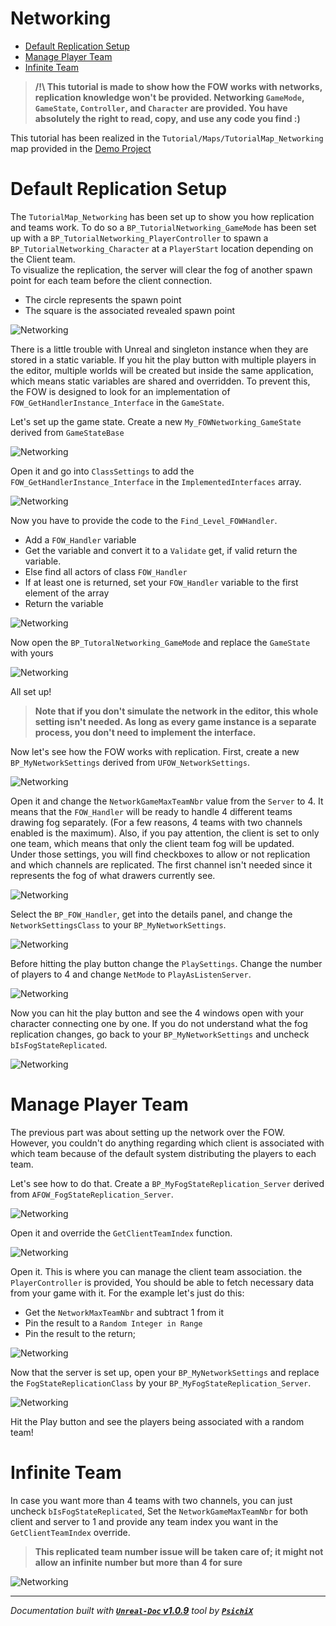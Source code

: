 # Networking

- [Default Replication Setup](#default-replication-setup)
- [Manage Player Team](#manage-player-team)
- [Infinite Team](#infinite-team)

> **/!\ This tutorial is made to show how the FOW works with networks, replication knowledge won't be provided.
Networking `GameMode`, `GameState`, `Controller`, and `Character` are provided. You have absolutely the right to
read, copy, and use any code you find :) <br />**

This tutorial has been realized in the `Tutorial/Maps/TutorialMap_Networking` map provided in the [Demo Project](https://github.com/gandoulf/LayeredFOW_Demo)

# Default Replication Setup

The `TutorialMap_Networking` has been set up to show you how replication and teams work. To do so a
`BP_TutorialNetworking_GameMode` has been set up with a `BP_TutorialNetworking_PlayerController` to spawn a
`BP_TutorialNetworking_Character` at a `PlayerStart` location depending on the Client team. <br />
To visualize the replication, the server will clear the fog of another spawn point for each team before the
client connection. <br />
* The circle represents the spawn point
* The square is the associated revealed spawn point

![Networking](../../assets/Tutorial/Network/0_NetworkingMapSetup.png)

There is a little trouble with Unreal and singleton instance when they are stored in a static variable. If you
hit the play button with multiple players in the editor, multiple worlds will be created but inside the same
application, which means static variables are shared and overridden. To prevent this, the FOW is designed to look
for an implementation of `FOW_GetHandlerInstance_Interface` in the `GameState`. <br />

Let's set up the game state. Create a new `My_FOWNetworking_GameState` derived from `GameStateBase`

![Networking](../../assets/Tutorial/Network/1_CreateNewGameState.png)

Open it and go into `ClassSettings` to add the `FOW_GetHandlerInstance_Interface` in the `ImplementedInterfaces` array.

![Networking](../../assets/Tutorial/Network/2_AddGetHandlerInterface.png)

Now you have to provide the code to the `Find_Level_FOWHandler`.
* Add a `FOW_Handler` variable
* Get the variable and convert it to a `Validate` get, if valid return the variable.
* Else find all actors of class `FOW_Handler`
* If at least one is returned, set your `FOW_Handler` variable to the first element of the array
* Return the variable

![Networking](../../assets/Tutorial/Network/3_AddCodeToTheInterfaceMethod.png)

Now open the `BP_TutoralNetworking_GameMode` and replace the `GameState` with yours

![Networking](../../assets/Tutorial/Network/4_ChangeDefaultGameState.png)

All set up!
> **Note that if you don't simulate the network in the editor, this whole setting isn't needed. As long as
every game instance is a separate process, you don't need to implement the interface.**

Now let's see how the FOW works with replication. First, create a new `BP_MyNetworkSettings` derived from `UFOW_NetworkSettings`.

![Networking](../../assets/Tutorial/Network/5_MakeNetworkSettingClass.png)

Open it and change the `NetworkGameMaxTeamNbr` value from the `Server` to 4. It means that the `FOW_Handler` will
be ready to handle 4 different teams drawing fog separately. (For a few reasons, 4 teams with two channels enabled
is the maximum). Also, if you pay attention, the client is set to only one team, which means that only the client
team fog will be updated.<br />
Under those settings, you will find checkboxes to allow or not replication and which channels are replicated. The
first channel isn't needed since it represents the fog of what drawers currently see.

![Networking](../../assets/Tutorial/Network/6_SetUpTheLayerSettings.png)

Select the `BP_FOW_Handler`, get into the details panel, and change the `NetworkSettingsClass` to your `BP_MyNetworkSettings`.

![Networking](../../assets/Tutorial/Network/6.1_ChangeFOWHandlerNetworkSettings.png)

Before hitting the play button change the `PlaySettings`. Change the number of players to 4 and change `NetMode` to `PlayAsListenServer`.

![Networking](../../assets/Tutorial/Network/7_ChangeTheEditorPlaySettings.png)

Now you can hit the play button and see the 4 windows open with your character connecting one by one. If you do not
understand what the fog replication changes, go back to your `BP_MyNetworkSettings` and uncheck `bIsFogStateReplicated`.

![Networking](../../assets/Tutorial/Network/8_NetworkingResult.png)

# Manage Player Team

The previous part was about setting up the network over the FOW. However, you couldn't do anything regarding which
client is associated with which team because of the default system distributing the players to each team.

Let's see how to do that. Create a `BP_MyFogStateReplication_Server` derived from `AFOW_FogStateReplication_Server`.

![Networking](../../assets/Tutorial/Network/9_CreateNewFogStateReplication.png)

Open it and override the `GetClientTeamIndex` function.

![Networking](../../assets/Tutorial/Network/10_OpenAndOverrideGetClientTeamIndex.png)

Open it. This is where you can manage the client team association. the `PlayerController` is provided, You should
be able to fetch necessary data from your game with it. For the example let's just do this:
* Get the `NetworkMaxTeamNbr` and subtract 1 from it
* Pin the result to a `Random Integer in Range`
* Pin the result to the return;

![Networking](../../assets/Tutorial/Network/11_AddCustomCodeToGetClientTeamIndex.png)

Now that the server is set up, open your `BP_MyNetworkSettings` and replace the `FogStateReplicationClass` by your `BP_MyFogStateReplication_Server`.

![Networking](../../assets/Tutorial/Network/12_ChangeFogStateReplicationClassServer.png)

Hit the Play button and see the players being associated with a random team!

# Infinite Team

In case you want more than 4 teams with two channels, you can just uncheck `bIsFogStateReplicated`, Set the
`NetworkGameMaxTeamNbr` for both client and server to 1 and provide any team index you want in the `GetClientTeamIndex` override.

> **This replicated team number issue will be taken care of; it might not allow an infinite number but more than 4 for sure**

![Networking](../../assets/Tutorial/Network/13_InfinitTeamForNonReplicatedFog.png)

---
_Documentation built with [**`Unreal-Doc` v1.0.9**](https://github.com/PsichiX/unreal-doc) tool by [**`PsichiX`**](https://github.com/PsichiX)_